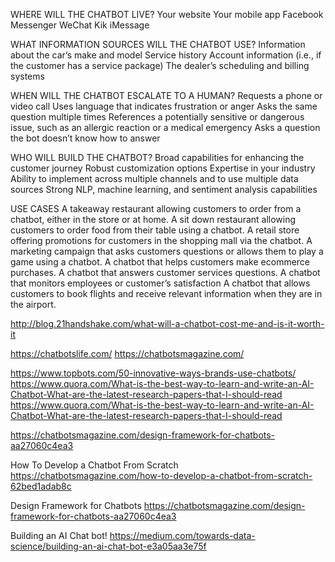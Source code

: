 

WHERE WILL THE CHATBOT LIVE?
Your website
Your mobile app
Facebook Messenger
WeChat
Kik
iMessage

WHAT INFORMATION SOURCES WILL THE CHATBOT USE?
Information about the car’s make and model
Service history
Account information (i.e., if the customer has a service package)
The dealer’s scheduling and billing systems


WHEN WILL THE CHATBOT ESCALATE TO A HUMAN?
Requests a phone or video call
Uses language that indicates frustration or anger
Asks the same question multiple times
References a potentially sensitive or dangerous issue, such as an allergic reaction or a medical emergency
Asks a question the bot doesn’t know how to answer


WHO WILL BUILD THE CHATBOT?
Broad capabilities for enhancing the customer journey
Robust customization options
Expertise in your industry
Ability to implement across multiple channels and to use multiple data sources
Strong NLP, machine learning, and sentiment analysis capabilities



USE CASES
A takeaway restaurant allowing customers to order from a chatbot, either in the store or at home.
A sit down restaurant allowing customers to order food from their table using a chatbot.
A retail store offering promotions for customers in the shopping mall via the chatbot.
A marketing campaign that asks customers questions or allows them to play a game using a chatbot.
A chatbot that helps customers make ecommerce purchases.
A chatbot that answers customer services questions.
A chatbot that monitors employees or customer’s satisfaction
A chatbot that allows customers to book flights and receive relevant information when they are in the airport.


http://blog.21handshake.com/what-will-a-chatbot-cost-me-and-is-it-worth-it


https://chatbotslife.com/
https://chatbotsmagazine.com/


https://www.topbots.com/50-innovative-ways-brands-use-chatbots/
https://www.quora.com/What-is-the-best-way-to-learn-and-write-an-AI-Chatbot-What-are-the-latest-research-papers-that-I-should-read
https://www.quora.com/What-is-the-best-way-to-learn-and-write-an-AI-Chatbot-What-are-the-latest-research-papers-that-I-should-read

https://chatbotsmagazine.com/design-framework-for-chatbots-aa27060c4ea3


How To Develop a Chatbot From Scratch
https://chatbotsmagazine.com/how-to-develop-a-chatbot-from-scratch-62bed1adab8c

Design Framework for Chatbots
https://chatbotsmagazine.com/design-framework-for-chatbots-aa27060c4ea3


Building an AI Chat bot!
https://medium.com/towards-data-science/building-an-ai-chat-bot-e3a05aa3e75f
